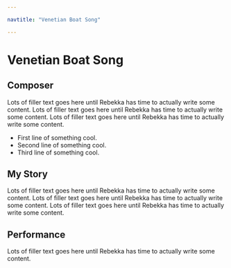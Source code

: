 ```yaml
---

navtitle: "Venetian Boat Song"

---
```


# Venetian Boat Song

## Composer
Lots of filler text goes here until Rebekka has time to actually write some content. Lots of filler text goes here until Rebekka has time to actually write some content. Lots of filler text goes here until Rebekka has time to actually write some content. 
- First line of something cool.
- Second line of something cool. 
- Third line of something cool. 

## My Story
Lots of filler text goes here until Rebekka has time to actually write some content. Lots of filler text goes here until Rebekka has time to actually write some content. Lots of filler text goes here until Rebekka has time to actually write some content. 

## Performance 
Lots of filler text goes here until Rebekka has time to actually write some content. 